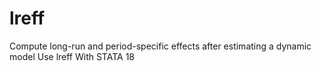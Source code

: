# lreff
Compute long-run and period-specific effects after estimating a dynamic model Use lreff With STATA 18
